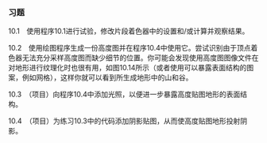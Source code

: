 ### 习题

10.1　使用程序10.1进行试验，修改片段着色器中的设置和/或计算并观察结果。

10.2　使用绘图程序生成一份高度图并在程序10.4中使用它。尝试识别由于顶点着色器无法充分采样高度图而缺少细节的位置。你可能会发现使用高度图图像文件在对地形进行纹理化时也很有用，如图10.14所示（或者使用可以暴露表面结构的图案，例如网格），这样你就可以看到所生成地形中的山和谷。

10.3　（项目）向程序10.4中添加光照，以便进一步暴露高度贴图地形的表面结构。

10.4　（项目）为练习10.3中的代码添加阴影贴图，从而使高度贴图地形投射阴影。

